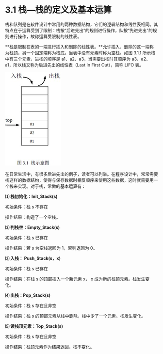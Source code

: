 # 3.1 栈—栈的定义及基本运算

栈和队列是在软件设计中常用的两种数据结构，它们的逻辑结构和线性表相同。其特点在于运算受到了限制：栈按“后进先出”的规则进行操作，队按“先进先出”的规则进行操作，故称运算受限制的线性表。

**栈是限制在表的一端进行插入和删除的线性表。**允许插入、删除的这一端称为栈顶，另一个固定端称为栈底。当表中没有元素时称为空栈。如图 3.1.1 所示栈中有三个元素，进栈的顺序是 a1、a2、a3，当需要出栈时其顺序为 a3、a2、a1，所以栈又称为后进先出的线性表（Last In First Out），简称 LIFO 表。

![](img/0db2214a73698d44537be5da01583d61.jpg)

在日常生活中，有很多后进先出的例子，读者可以列举。在程序设计中，常常需要栈这样的数据结构，使得与保存数据时相反顺序来使用这些数据，这时就需要用一个栈来实现。对于栈，常做的基本运算有：

**⑴ 栈初始化：Init_Stack(s)**

初始条件：栈 s 不存在

操作结果：构造了一个空栈。

**⑵ 判栈空：Empty_Stack(s)**

初始条件：栈 s 已存在

操作结果：若 s 为空栈返回为 1，否则返回为 0。

**⑶ 入栈： Push_Stack(s，x)**

初始条件：栈 s 已存在

操作结果：在栈 s 的顶部插入一个新元素 x， x 成为新的栈顶元素。栈发生变化。

**⑷ 出栈：Pop_Stack(s)**

初始条件：栈 s 存在且非空

操作结果：栈 s 的顶部元素从栈中删除，栈中少了一个元素。栈发生变化。

**⑸ 读栈顶元素：Top_Stack(s)**

初始条件：栈 s 存在且非空

操作结果：栈顶元素作为结果返回，栈不变化。